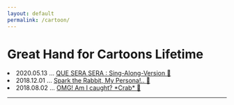```yaml
---
layout: default
permalink: /cartoon/
---
```

# Great Hand for Cartoons Lifetime

<!-- great hands for catoon lifetime, big boy tempo -->
<article class="post">
  <div class="post-list">

<!--
    !-- ... --
    <li>
      2020.04.15 ...
        <a href="{{ site.baseurl }}/docs/2020-04-15-">
          post-title-here! 😃 </a>
        <br>
    </li>  

    !-- 도그 러닝학습 : 비둘기사냥 --
    <li>
      2020.04.15 ...
        <a href="{{ site.baseurl }}/docs/2020-04-15-dog-learning">
          Dog Learning : Image Recognition 😃 </a>
        <br>
    </li>      
-->


  <!-- QUE SERA SERA -->
  <li>
    2020.05.13 ...
      <a href="{{ site.baseurl }}/docs/2020-05-13-quesera">
        QUE SERA SERA : Sing-Along-Version 🎵 </a>
      <br>
  </li>  

  <!-- 마이 페르소나, 스파크 더 레빗 -->
  <li>
    2018.12.01 ...
      <a href="{{ site.baseurl }}/docs/2018-12-01-spark-the-rabbit">
        Spark the Rabbit, My Persona!.. 👹 </a>
      <br>
  </li>  

  <!-- 흥! 내가 잡히다 닛 -->
  <li>
    2018.08.02 ...
      <a href="{{ site.baseurl }}/docs/2018-08-02-omg-amIcaught">
        OMG! Am I caught? *Crab* 🎃 </a>
      <br>
  </li>  

  </div>
</article>


<hr>

<br><br>

